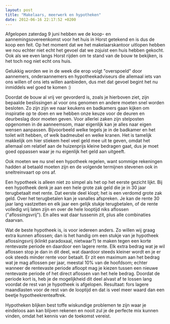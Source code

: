 ```yaml
---
layout: post
title: "Makelaars, meerwerk en hypotheken"
date: 2012-06-16 22:17:52 +0200
---
```

Afgelopen zaterdag 9 juni hebben we de koop- en aannemingsovereenkomst voor het huis in Horst getekend en is dus de koop een feit. Op het moment dat we het makelaarskantoor uitlopen hebben we nou echter niet echt het gevoel dat we zojuist een huis hebben gekocht. Ook als we even langs Horst rijden om te stand van de bouw te bekijken, is het toch nog niet echt ons huis.

Gelukkig worden we in de week die erop volgt "overspoeld" door aannemers, onderaannemers en hypotheekadviseurs die allemaal iets van ons willen of ons iets willen aanbieden, dus met dat gevoel begint het nu inmiddels wel goed te komen :)

Doordat de bouw al vrij ver gevorderd is, zoals je hierboven ziet, zijn bepaalde beslissingen al voor ons genomen en andere moeten snel worden besloten. Zo zijn zijn we naar keukens en badkamers gaan kijken om inspiratie op te doen en we hebben onze keuze voor de deuren en deurbeslag door moeten geven. Voor allerlei zaken zijn stelposten opgenomen in de aanneemsom, maar eigenlijk kan je alles naar eigen wensen aanpassen. Bijvoorbeeld welke tegels je in de badkamer en het toilet wilt hebben, of welk badmeubel en welke kranen. Het is tamelijk makkelijk om hier stiekem heel veel geld mee uit te geven, omdat het allemaal om relatief aan de huizenprijs kleine bedragen gaat, dus je moet goed oppassen waar je nu eigenlijk het geld aan uitgeeft.

Ook moeten we nu snel een hypotheek regelen, want sommige rekeningen hadden al betaald moeten zijn en de volgende termijnen stevenen ook in sneltreinvaart op ons af.

Een hypotheek is alleen niet zo simpel als het op het eerste gezicht lijkt. Bij een hypotheek denk je aan een hele grote zak geld die je in 30 jaar terugbetaalt met rente. Dat eerste deel klopt; het is een verdomd grote zak geld. Over het terugbetalen kan je vanalles afspreken. Je kan de rente 30 jaar lang vastzetten en elk jaar een gelijk stukje terugbetalen, of de rente volledig vrij laten zijn en over de hele looptijd niks aflossen ("aflossingsvrij"). En alles wat daar tussenin zit, plus alle combinaties daarvan.

Wat de beste hypotheek is, is voor iedereen anders. Zo willen wij graag extra kunnen aflossen; dan is het handig om een stukje van je hypotheek aflossingsvrij (klinkt paradoxaal, nietwaar?) te maken tegen een korte rentevaste periode en daardoor een lagere rente. Elk extra bedrag wat je wil aflossen stop je dan in dit deel, wat daardoor steeds kleiner wordt en je er ook steeds minder rente voor betaalt. Er zit een maximum aan het bedrag wat je mag aflossen per jaar, meestal 10% van de hoofdsom; echter wanneer de rentevaste periode afloopt mag je kiezen tussen een nieuwe rentevaste periode of het direct aflossen van het hele bedrag. Doordat de periode kort is, heb je de mogelijkheid dit deel alvast af te lossen lang voordat de rest van je hypotheek is afgelopen. Resultaat: fors lagere maandlasten voor de rest van de looptijd en dat is veel meer waard dan een beetje hypotheekrenteaftrek.

Hypotheken blijken best toffe wiskundige problemen te zijn waar je eindeloos aan kan blijven rekenen en nooit zul je de perfecte mix kunnen vinden, omdat het kennis van de toekomst vereist.
